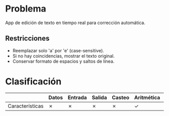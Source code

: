 # Problema

App de edición de texto en tiempo real para corrección automática.

## Restricciones

- Reemplazar solo 'a' por 'e' (case-sensitive).
- Si no hay coincidencias, mostrar el texto original.
- Conservar formato de espacios y saltos de línea.

# Clasificación
|  | Datos | Entrada | Salida | Casteo | Aritmética | Relacionales | Lógicos | Condicionales | Ciclo | Matrices | Funciones |
|----------|-------|---------|--------|--------|------------|--------------|---------|---------------|-------|----------|-------------|
| Características | ✗ | ✗ | ✗ | ✗ | ✓ | ✗ | ✗ | ✗ | ✗ | ✗ | ✗ |
